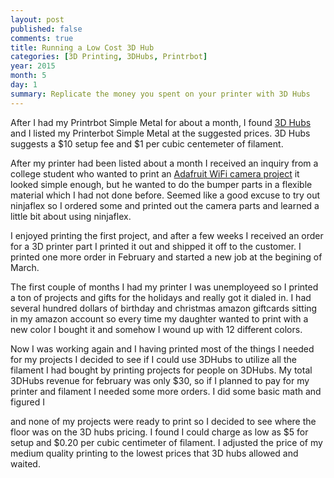 ```yaml
---
layout: post
published: false
comments: true
title: Running a Low Cost 3D Hub
categories: [3D Printing, 3DHubs, Printrbot]
year: 2015
month: 5
day: 1
summary: Replicate the money you spent on your printer with 3D Hubs
---
```


After I had my Printrbot Simple Metal for about a month, I found [3D Hubs](https://www.3dhubs.com/) and I listed my Printerbot Simple Metal at the suggested prices.  3D Hubs suggests a $10 setup fee and $1 per cubic centemeter of filament.

After my printer had been listed about a month I received an inquiry from a college student who wanted to print an [Adafruit WiFi camera project](https://learn.adafruit.com/diy-wifi-raspberry-pi-touch-cam/overview) it looked simple enough, but he wanted to do the bumper parts in a flexible material which I had not done before.  Seemed like a good excuse to try out ninjaflex so I ordered some and printed out the camera parts and learned a little bit about using ninjaflex. 

I enjoyed printing the first project, and after a few weeks I received an order for a 3D printer part I printed it out and shipped it off to the customer.  I printed one more order in February and started a new job at the begining of March. 

The first couple of months I had my printer I was unemployeed so I printed a ton of projects and gifts for the holidays and really got it dialed in. I had several hundred dollars of birthday and christmas amazon giftcards sitting in my amazon account so every time my daughter wanted to print with a new color I bought it and somehow I wound up with 12 different colors.

Now I was working again and I having printed most of the things I needed for my projects I decided to see if I could use 3DHubs to utilize all the filament I had bought by printing projects for people on 3DHubs. My total 3DHubs revenue for february was only $30, so if I planned to pay for my printer and filament I needed some more orders. I did some basic math and figured I 



 and none of my projects were ready to print so I decided to see where the floor was on the 3D hubs pricing.  I found I could charge as low as $5 for setup and $0.20 per cubic centimeter of filament. I adjusted the price of my medium quality printing to the lowest prices that 3D hubs allowed and waited.


